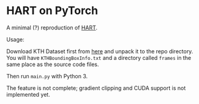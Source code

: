 HART on PyTorch
===

A minimal (?) reproduction of [HART](https://github.com/akosiorek/hart).

Usage:

Download KTH Dataset first from [here](https://drive.google.com/a/nyu.edu/file/d/1KBQFWWaUg1ePPX2EXietBtGL2kOf-QIU/view?usp=sharing)
and unpack it to the repo directory.
You will have `KTHBoundingBoxInfo.txt` and a directory called `frames` in the
same place as the source code files.

Then run `main.py` with Python 3.

The feature is not complete; gradient clipping and CUDA support is not
implemented yet.
